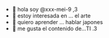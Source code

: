 - 👋 hola soy  @xxx-mei-9 ,3
- 👀 estoy interesada en ... el arte
- 🌱 quiero aprender  ... hablar japones
- 💞️ me gusta el contenido de...TI .3

<!---
xxx-mei-9/xxx-mei-9 is a ✨ special ✨ repository because its `README.md` (this file) appears on your GitHub profile.
You can click the Preview link to take a look at your changes.
--->
